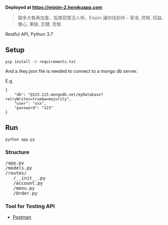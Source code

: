 **Deployed at https://enjoin-2.herokuapp.com**

> 錢多大魯再加蛋，孤單寂寞沒人伴，Enjoin 讓你找到伴 – 家浩, 羿婷, 同益, 雅心, 秉諭, 志健, 哲銓

Restful API, Python 3.7

## Setup
```
pip install -r requirements.txt
```
And a /key.json file is needed to connect to a mongo db server.

E.g.

```
{
    "db": "@123.123.mongodb.net/myDatabase?retryWrites=true&w=majority",
    "user": "xxx",
    "password": "123"
}
```

## Run
```
python app.py
```

### Structure 
<pre>
/app.py   
/models.py   
/routes/  
   /__init__.py  
   /account.py  
   /menu.py  
   /Order.py
</pre>

### Tool for Testing API

* [Postman](https://www.getpostman.com/downloads/)

